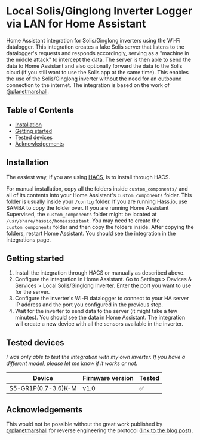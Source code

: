 # Local Solis/Ginglong Inverter Logger via LAN for Home Assistant<!-- omit in toc -->

Home Assistant integration for Solis/Ginglong inverters using the Wi-Fi datalogger. This integration creates a fake Solis server that listens to the datalogger's requests and responds accordingly, serving as a "machine in the middle attack" to intercept the data. The server is then able to send the data to Home Assistant and also optionally forward the data to the Solis cloud (if you still want to use the Solis app at the same time). This enables the use of the Solis/Ginglong inverter without the need for an outbound connection to the internet. The integration is based on the work of [@planetmarshall](https://github.com/planetmarshall/solis-service).

## Table of Contents<!-- omit in toc -->
- [Installation](#installation)
- [Getting started](#getting-started)
- [Tested devices](#tested-devices)
- [Acknowledgements](#acknowledgements)


## Installation

The easiest way, if you are using [HACS](https://hacs.xyz/), is to install through HACS.

For manual installation, copy all the folders inside `custom_components/` and all of its contents into your Home Assistant's `custom_components` folder. This folder is usually inside your `/config` folder. If you are running Hass.io, use SAMBA to copy the folder over. If you are running Home Assistant Supervised, the `custom_components` folder might be located at `/usr/share/hassio/homeassistant`. You may need to create the `custom_components` folder and then copy the folders inside. After copying the folders, restart Home Assistant. You should see the integration in the integrations page.

## Getting started

1. Install the integration through HACS or manually as described above.
2. Configure the integration in Home Assistant. Go to Settings > Devices & Services > Local Solis/Ginglong Inverter. Enter the port you want to use for the server.
3. Configure the inverter's Wi-Fi datalogger to connect to your HA server IP address and the port you configured in the previous step.
4. Wait for the inverter to send data to the server (it might take a few minutes). You should see the data in Home Assistant. The integration will create a new device with all the sensors available in the inverter.

## Tested devices

_I was only able to test the integration with my own inverter. If you have a different model, please let me know if it works or not._

| Device              | Firmware version | Tested |
| ------------------- | ---------------- | ------ |
| S5-GR1P(0.7-3.6)K-M | v1.0             | ✅      |


## Acknowledgements

This would not be possible without the great work published by [@planetmarshall](https://github.com/planetmarshall/solis-service) for reverse engineering the protocol ([link to the blog post](https://www.algodynamic.co.uk/reverse-engineering-the-solisginlong-inverter-protocol.html)).
